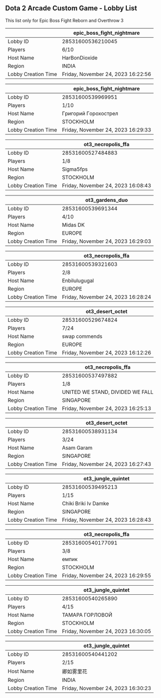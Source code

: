 ## Dota 2 Arcade Custom Game - Lobby List

This list only for Epic Boss Fight Reborn and Overthrow 3

|  | epic_boss_fight_nightmare |
| ------ | ------ |
| Lobby ID | 28531600536210045 |
| Players | 6/10 |
| Host Name | HarBonDioxide |
| Region | INDIA |
| Lobby Creation Time | Friday, November 24, 2023 16:22:56 |


|  | epic_boss_fight_nightmare |
| ------ | ------ |
| Lobby ID | 28531600539969951 |
| Players | 1/10 |
| Host Name | Гpигopий Гopoxocтpeл |
| Region | STOCKHOLM |
| Lobby Creation Time | Friday, November 24, 2023 16:29:33 |


|  | ot3_necropolis_ffa |
| ------ | ------ |
| Lobby ID | 28531600527484883 |
| Players | 1/8 |
| Host Name | Sigma5fps |
| Region | STOCKHOLM |
| Lobby Creation Time | Friday, November 24, 2023 16:08:43 |


|  | ot3_gardens_duo |
| ------ | ------ |
| Lobby ID | 28531600539691344 |
| Players | 4/10 |
| Host Name | Midas DK |
| Region | EUROPE |
| Lobby Creation Time | Friday, November 24, 2023 16:29:03 |


|  | ot3_necropolis_ffa |
| ------ | ------ |
| Lobby ID | 28531600539321603 |
| Players | 2/8 |
| Host Name | Enbilulugugal |
| Region | EUROPE |
| Lobby Creation Time | Friday, November 24, 2023 16:28:24 |


|  | ot3_desert_octet |
| ------ | ------ |
| Lobby ID | 28531600529674824 |
| Players | 7/24 |
| Host Name | swap commends |
| Region | EUROPE |
| Lobby Creation Time | Friday, November 24, 2023 16:12:26 |


|  | ot3_necropolis_ffa |
| ------ | ------ |
| Lobby ID | 28531600537497882 |
| Players | 1/8 |
| Host Name | UNITED WE STAND, DIVIDED WE FALL |
| Region | SINGAPORE |
| Lobby Creation Time | Friday, November 24, 2023 16:25:13 |


|  | ot3_desert_octet |
| ------ | ------ |
| Lobby ID | 28531600538931134 |
| Players | 3/24 |
| Host Name | Asam Garam |
| Region | SINGAPORE |
| Lobby Creation Time | Friday, November 24, 2023 16:27:43 |


|  | ot3_jungle_quintet |
| ------ | ------ |
| Lobby ID | 28531600539495213 |
| Players | 1/15 |
| Host Name | Chiki Briki Iv Damke |
| Region | SINGAPORE |
| Lobby Creation Time | Friday, November 24, 2023 16:28:43 |


|  | ot3_necropolis_ffa |
| ------ | ------ |
| Lobby ID | 28531600540177091 |
| Players | 3/8 |
| Host Name | емпик |
| Region | STOCKHOLM |
| Lobby Creation Time | Friday, November 24, 2023 16:29:55 |


|  | ot3_jungle_quintet |
| ------ | ------ |
| Lobby ID | 28531600540265890 |
| Players | 4/15 |
| Host Name | ТАМАРА ГОРЛОВОЙ |
| Region | STOCKHOLM |
| Lobby Creation Time | Friday, November 24, 2023 16:30:05 |


|  | ot3_jungle_quintet |
| ------ | ------ |
| Lobby ID | 28531600540441202 |
| Players | 2/15 |
| Host Name | 卿如雾里花 |
| Region | INDIA |
| Lobby Creation Time | Friday, November 24, 2023 16:30:23 |


